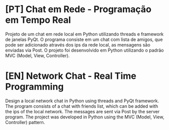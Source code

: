 # [PT] Chat em Rede - Programação em Tempo Real

Projeto de um chat em rede local em Python utilizando threads e framework de janelas PyQt. O programa consiste em um chat com lista de amigos, que pode ser adicionado através dos ips da rede local, as mensagens são enviadas via Post. 
O projeto foi desenvolvido em Python utilizando o padrão MVC (Model, View, Controller).


# [EN] Network Chat - Real Time Programming

Design a local network chat in Python using threads and PyQt framework. The program consists of a chat with friends list, which can be added with the ips of the local network. The messages are sent via Post by the server program.
The project was developed in Python using the MVC (Model, View, Controller) pattern.